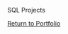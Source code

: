 SQL Projects


[Return to Portfolio](https://github.com/mrmichaelgallen/Portfolio-for-MichaelAllen/)
